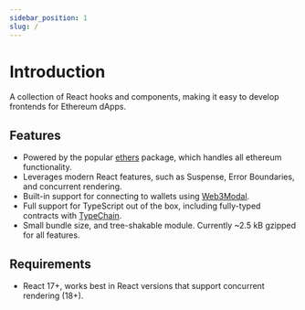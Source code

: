 ```yaml
---
sidebar_position: 1
slug: /
---
```


# Introduction

A collection of React hooks and components, making it easy to develop frontends for Ethereum dApps.

## Features

- Powered by the popular [ethers](https://ethers.org/) package, which handles all ethereum functionality.
- Leverages modern React features, such as Suspense, Error Boundaries, and concurrent rendering.
- Built-in support for connecting to wallets using [Web3Modal](https://github.com/Web3Modal/web3modal).
- Full support for TypeScript out of the box, including fully-typed contracts with [TypeChain](https://github.com/dethcrypto/TypeChain).
- Small bundle size, and tree-shakable module. Currently ~2.5 kB gzipped for all features.

## Requirements

- React 17+, works best in React versions that support concurrent rendering (18+).
